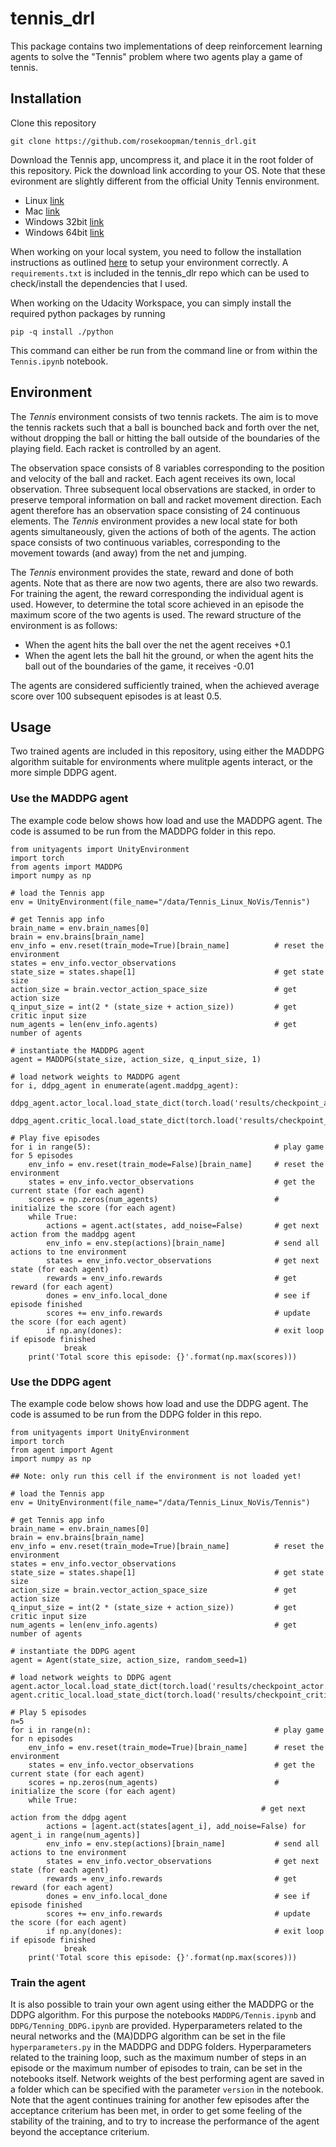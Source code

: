 # tennis_drl


This package contains two implementations of deep reinforcement learning agents to solve the "Tennis" problem 
where two agents play a game of tennis.

## Installation

Clone this repository

    git clone https://github.com/rosekoopman/tennis_drl.git

Download the Tennis app, uncompress it, and place it in the root folder of this repository. 
Pick the download link according to your OS. Note that these evironment are slightly 
different from the official Unity Tennis environment.

- Linux [link](https://s3-us-west-1.amazonaws.com/udacity-drlnd/P3/Tennis/Tennis_Linux.zip)
- Mac [link](https://s3-us-west-1.amazonaws.com/udacity-drlnd/P3/Tennis/Tennis.app.zip)
- Windows 32bit [link](https://s3-us-west-1.amazonaws.com/udacity-drlnd/P3/Tennis/Tennis_Windows_x86.zip)
- Windows 64bit [link](https://s3-us-west-1.amazonaws.com/udacity-drlnd/P3/Tennis/Tennis_Windows_x86_64.zip)

When working on your local system, you need to follow the installation instructions as outlined [here](https://github.com/udacity/deep-reinforcement-learning#dependencies) to setup your environment correctly. A `requirements.txt` is included in
the tennis_dlr repo which can be used to check/install the dependencies that I used.
    
When working on the Udacity Workspace, you can simply install the required python packages by running

    pip -q install ./python

This command can either be run from the command line or from within the `Tennis.ipynb` notebook.


## Environment

The *Tennis* environment consists of two tennis rackets. The aim is to move the tennis rackets
such that a ball is bounched back and forth over the net, without dropping the ball or
hitting the ball outside of the boundaries of the playing field. Each racket is controlled
by an agent.

The observation space consists of 8 variables corresponding to the position and velocity of 
the ball and racket. Each agent receives its own, local observation. Three subsequent 
local observations are stacked, in order to preserve temporal information on ball and racket 
movement direction. Each agent therefore has an observation space consisting of 24 continuous
elements. The *Tennis* environment provides a new local state for both agents simultaneously, given the
actions of both of the agents. The action space consists of two continuous variables, 
corresponding to the movement towards (and away) from the net and jumping. 

The *Tennis* environment provides the state, reward and done of both agents. Note that as
there are now two agents, there are also two rewards. For training the agent, the reward
corresponding the individual agent is used. However, to determine the total score achieved
in an episode the maximum score of the two agents is used. The reward structure of the
environment is as follows:

- When the agent hits the ball over the net the agent receives +0.1
- When the agent lets the ball hit the ground, or when the agent hits the ball out of the 
  boundaries of the game, it receives -0.01 

The agents are considered sufficiently trained, when the achieved average score over 100 
subsequent episodes is at least 0.5.


## Usage

Two trained agents are included in this repository, using either the MADDPG algorithm suitable
for environments where mulitple agents interact, or the more simple DDPG agent.

### Use the MADDPG agent

The example code below shows how load and use the MADDPG agent. The code is assumed to 
be run from the MADDPG folder in this repo.

    from unityagents import UnityEnvironment
    import torch
    from agents import MADDPG
    import numpy as np

    # load the Tennis app
    env = UnityEnvironment(file_name="/data/Tennis_Linux_NoVis/Tennis")

    # get Tennis app info
    brain_name = env.brain_names[0]
    brain = env.brains[brain_name]
    env_info = env.reset(train_mode=True)[brain_name]          # reset the environment 
    states = env_info.vector_observations
    state_size = states.shape[1]                               # get state size
    action_size = brain.vector_action_space_size               # get action size
    q_input_size = int(2 * (state_size + action_size))         # get critic input size
    num_agents = len(env_info.agents)                          # get number of agents

    # instantiate the MADDPG agent
    agent = MADDPG(state_size, action_size, q_input_size, 1)

    # load network weights to MADDPG agent
    for i, ddpg_agent in enumerate(agent.maddpg_agent):
        ddpg_agent.actor_local.load_state_dict(torch.load('results/checkpoint_actor_agent%d.pth'%i))
        ddpg_agent.critic_local.load_state_dict(torch.load('results/checkpoint_critic_agent%d.pth'%i))

    # Play five episodes
    for i in range(5):                                         # play game for 5 episodes
        env_info = env.reset(train_mode=False)[brain_name]     # reset the environment    
        states = env_info.vector_observations                  # get the current state (for each agent)
        scores = np.zeros(num_agents)                          # initialize the score (for each agent)
        while True:
            actions = agent.act(states, add_noise=False)       # get next action from the maddpg agent
            env_info = env.step(actions)[brain_name]           # send all actions to tne environment
            states = env_info.vector_observations              # get next state (for each agent)
            rewards = env_info.rewards                         # get reward (for each agent)
            dones = env_info.local_done                        # see if episode finished
            scores += env_info.rewards                         # update the score (for each agent)
            if np.any(dones):                                  # exit loop if episode finished
                break
        print('Total score this episode: {}'.format(np.max(scores)))

### Use the DDPG agent

The example code below shows how load and use the DDPG agent. The code is assumed to 
be run from the DDPG folder in this repo.

    from unityagents import UnityEnvironment
    import torch
    from agent import Agent
    import numpy as np

    ## Note: only run this cell if the environment is not loaded yet!

    # load the Tennis app
    env = UnityEnvironment(file_name="/data/Tennis_Linux_NoVis/Tennis")

    # get Tennis app info
    brain_name = env.brain_names[0]
    brain = env.brains[brain_name]
    env_info = env.reset(train_mode=True)[brain_name]          # reset the environment 
    states = env_info.vector_observations
    state_size = states.shape[1]                               # get state size
    action_size = brain.vector_action_space_size               # get action size
    q_input_size = int(2 * (state_size + action_size))         # get critic input size
    num_agents = len(env_info.agents)                          # get number of agents

    # instantiate the DDPG agent
    agent = Agent(state_size, action_size, random_seed=1)

    # load network weights to DDPG agent
    agent.actor_local.load_state_dict(torch.load('results/checkpoint_actor.pth'))
    agent.critic_local.load_state_dict(torch.load('results/checkpoint_critic.pth'))

    # Play 5 episodes
    n=5
    for i in range(n):                                         # play game for n episodes
        env_info = env.reset(train_mode=True)[brain_name]      # reset the environment    
        states = env_info.vector_observations                  # get the current state (for each agent)
        scores = np.zeros(num_agents)                          # initialize the score (for each agent)
        while True:
                                                            # get next action from the ddpg agent
            actions = [agent.act(states[agent_i], add_noise=False) for agent_i in range(num_agents)]
            env_info = env.step(actions)[brain_name]           # send all actions to tne environment
            states = env_info.vector_observations              # get next state (for each agent)
            rewards = env_info.rewards                         # get reward (for each agent)
            dones = env_info.local_done                        # see if episode finished
            scores += env_info.rewards                         # update the score (for each agent)
            if np.any(dones):                                  # exit loop if episode finished
                break
        print('Total score this episode: {}'.format(np.max(scores)))
        

### Train the agent

It is also possible to train your own agent using either the MADDPG or the DDPG algorithm. 
For this purpose the notebooks `MADDPG/Tennis.ipynb` and `DDPG/Tenning_DDPG.ipynb` are provided.
Hyperparameters related to the neural networks and the (MA)DDPG algorithm
can be set in the file `hyperparameters.py` in the MADDPG and DDPG folders. 
Hyperparameters related to the training loop, such as the maximum number of steps 
in an episode or the maximum number of episodes to train, 
can be set in the notebooks itself. Network weights of the best performing agent are
saved in a folder which can be specified with the parameter `version` in the notebook.
Note that the agent continues training for another
few episodes after the acceptance criterium has been met, in order to get some feeling
of the stability of the training, and to try to increase the performance of the agent
beyond the acceptance criterium. 
